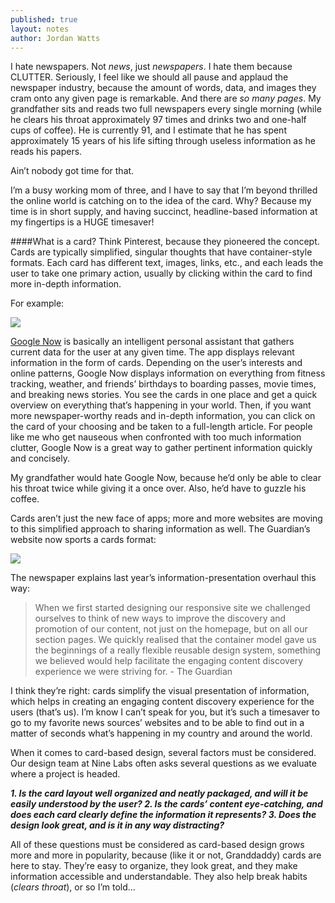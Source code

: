 ```yaml
---
published: true
layout: notes
author: Jordan Watts
---
```


I hate newspapers. Not _news_, just _newspapers_. I hate them because CLUTTER. Seriously, I feel like we should all pause and applaud the newspaper industry, because the amount of words, data, and images they cram onto any given page is remarkable. And there are _so many pages_. My grandfather sits and reads two full newspapers every single morning (while he clears his throat approximately 97 times and drinks two and one-half cups of coffee). He is currently 91, and I estimate that he has spent approximately 15 years of his life sifting through useless information as he reads his papers. 

Ain’t nobody got time for that.

I’m a busy working mom of three, and I have to say that I’m beyond thrilled the online world is catching on to the idea of the card. Why? Because my time is in short supply, and having succinct, headline-based information at my fingertips is a HUGE timesaver! 

####What is a card? 
Think Pinterest, because they pioneered the concept. Cards are typically simplified, singular thoughts that have container-style formats. Each card has different text, images, links, etc., and each leads the user to take one primary action, usually by clicking within the card to find more in-depth information. 

For example: 

![]({{site.baseurl}}/https://blogtmssl-templatemonster.netdna-ssl.com/wp-content/uploads/2015/01/Google-Now.jpg?28679e)

[Google Now](http://www.google.com/landing/now/) is basically an intelligent personal assistant that gathers current data for the user at any given time. The app displays relevant information in the form of cards. Depending on the user’s interests and online patterns, Google Now displays information on everything from fitness tracking, weather, and friends’ birthdays to boarding passes, movie times, and breaking news stories. You see the cards in one place and get a quick overview on everything that’s happening in your world. Then, if you want more newspaper-worthy reads and in-depth information, you can click on the card of your choosing and be taken to a full-length article. For people like me who get nauseous when confronted with too much information clutter, Google Now is a great way to gather pertinent information quickly and concisely.

My grandfather would hate Google Now, because he’d only be able to clear his throat twice while giving it a once over. Also, he’d have to guzzle his coffee.

Cards aren’t just the new face of apps; more and more websites are moving to this simplified approach to sharing information as well. The Guardian’s website now sports a cards format:

![]({{site.baseurl}}/http://cdn1.tnwcdn.com/wp-content/blogs.dir/1/files/2015/06/Screen-Shot-2015-06-16-at-09.02.53.png)

The newspaper explains last year’s information-presentation overhaul this way:

> When we first started designing our responsive site we challenged ourselves to think of new ways to improve the discovery and promotion of our content, not just on the homepage, but on all our section pages. We quickly realised that the container model gave us the beginnings of a really flexible reusable design system, something we believed would help facilitate the engaging content discovery experience we were striving for. - The Guardian

I think they’re right: cards simplify the visual presentation of information, which helps in creating an engaging content discovery experience for the users (that’s us). I’m know I can’t speak for you, but it’s such a timesaver to go to my favorite news sources’ websites and to be able to find out in a matter of seconds what’s happening in my country and around the world.

When it comes to card-based design, several factors must be considered. Our design team at Nine Labs often asks several questions as we evaluate where a project is headed.

**_1. Is the card layout well organized and neatly packaged, and will it be easily understood by the user?
2. Is the cards’ content eye-catching, and does each card clearly define the information it represents?
3. Does the design look great, and is it in any way distracting?_**

All of these questions must be considered as card-based design grows more and more in popularity, because (like it or not, Granddaddy) cards are here to stay. They’re easy to organize, they look great, and they make information accessible and understandable. They also help break habits (*clears throat*), or so I’m told...



